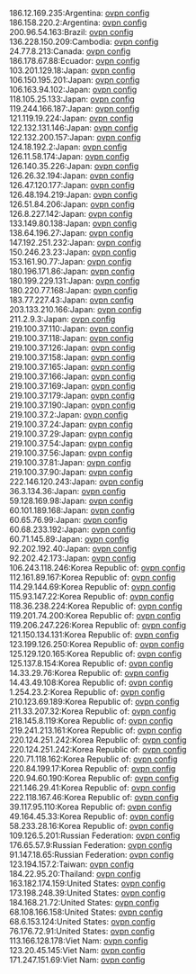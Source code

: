 186.12.169.235:Argentina: [ovpn config](vpn/186_12_169_235.ovpn)  
186.158.220.2:Argentina: [ovpn config](vpn/186_158_220_2.ovpn)  
200.96.54.163:Brazil: [ovpn config](vpn/200_96_54_163.ovpn)  
136.228.150.209:Cambodia: [ovpn config](vpn/136_228_150_209.ovpn)  
24.77.8.213:Canada: [ovpn config](vpn/24_77_8_213.ovpn)  
186.178.67.88:Ecuador: [ovpn config](vpn/186_178_67_88.ovpn)  
103.201.129.18:Japan: [ovpn config](vpn/103_201_129_18.ovpn)  
106.150.195.201:Japan: [ovpn config](vpn/106_150_195_201.ovpn)  
106.163.94.102:Japan: [ovpn config](vpn/106_163_94_102.ovpn)  
118.105.25.133:Japan: [ovpn config](vpn/118_105_25_133.ovpn)  
119.244.166.187:Japan: [ovpn config](vpn/119_244_166_187.ovpn)  
121.119.19.224:Japan: [ovpn config](vpn/121_119_19_224.ovpn)  
122.132.131.146:Japan: [ovpn config](vpn/122_132_131_146.ovpn)  
122.132.200.157:Japan: [ovpn config](vpn/122_132_200_157.ovpn)  
124.18.192.2:Japan: [ovpn config](vpn/124_18_192_2.ovpn)  
126.11.58.174:Japan: [ovpn config](vpn/126_11_58_174.ovpn)  
126.140.35.226:Japan: [ovpn config](vpn/126_140_35_226.ovpn)  
126.26.32.194:Japan: [ovpn config](vpn/126_26_32_194.ovpn)  
126.47.120.177:Japan: [ovpn config](vpn/126_47_120_177.ovpn)  
126.48.194.219:Japan: [ovpn config](vpn/126_48_194_219.ovpn)  
126.51.84.206:Japan: [ovpn config](vpn/126_51_84_206.ovpn)  
126.8.227.142:Japan: [ovpn config](vpn/126_8_227_142.ovpn)  
133.149.80.138:Japan: [ovpn config](vpn/133_149_80_138.ovpn)  
138.64.196.27:Japan: [ovpn config](vpn/138_64_196_27.ovpn)  
147.192.251.232:Japan: [ovpn config](vpn/147_192_251_232.ovpn)  
150.246.23.23:Japan: [ovpn config](vpn/150_246_23_23.ovpn)  
153.161.90.77:Japan: [ovpn config](vpn/153_161_90_77.ovpn)  
180.196.171.86:Japan: [ovpn config](vpn/180_196_171_86.ovpn)  
180.199.229.131:Japan: [ovpn config](vpn/180_199_229_131.ovpn)  
180.220.77.168:Japan: [ovpn config](vpn/180_220_77_168.ovpn)  
183.77.227.43:Japan: [ovpn config](vpn/183_77_227_43.ovpn)  
203.133.210.166:Japan: [ovpn config](vpn/203_133_210_166.ovpn)  
211.2.9.3:Japan: [ovpn config](vpn/211_2_9_3.ovpn)  
219.100.37.110:Japan: [ovpn config](vpn/219_100_37_110.ovpn)  
219.100.37.118:Japan: [ovpn config](vpn/219_100_37_118.ovpn)  
219.100.37.126:Japan: [ovpn config](vpn/219_100_37_126.ovpn)  
219.100.37.158:Japan: [ovpn config](vpn/219_100_37_158.ovpn)  
219.100.37.165:Japan: [ovpn config](vpn/219_100_37_165.ovpn)  
219.100.37.166:Japan: [ovpn config](vpn/219_100_37_166.ovpn)  
219.100.37.169:Japan: [ovpn config](vpn/219_100_37_169.ovpn)  
219.100.37.179:Japan: [ovpn config](vpn/219_100_37_179.ovpn)  
219.100.37.190:Japan: [ovpn config](vpn/219_100_37_190.ovpn)  
219.100.37.2:Japan: [ovpn config](vpn/219_100_37_2.ovpn)  
219.100.37.24:Japan: [ovpn config](vpn/219_100_37_24.ovpn)  
219.100.37.29:Japan: [ovpn config](vpn/219_100_37_29.ovpn)  
219.100.37.54:Japan: [ovpn config](vpn/219_100_37_54.ovpn)  
219.100.37.56:Japan: [ovpn config](vpn/219_100_37_56.ovpn)  
219.100.37.81:Japan: [ovpn config](vpn/219_100_37_81.ovpn)  
219.100.37.90:Japan: [ovpn config](vpn/219_100_37_90.ovpn)  
222.146.120.243:Japan: [ovpn config](vpn/222_146_120_243.ovpn)  
36.3.134.36:Japan: [ovpn config](vpn/36_3_134_36.ovpn)  
59.128.169.98:Japan: [ovpn config](vpn/59_128_169_98.ovpn)  
60.101.189.168:Japan: [ovpn config](vpn/60_101_189_168.ovpn)  
60.65.76.99:Japan: [ovpn config](vpn/60_65_76_99.ovpn)  
60.68.233.192:Japan: [ovpn config](vpn/60_68_233_192.ovpn)  
60.71.145.89:Japan: [ovpn config](vpn/60_71_145_89.ovpn)  
92.202.192.40:Japan: [ovpn config](vpn/92_202_192_40.ovpn)  
92.202.42.173:Japan: [ovpn config](vpn/92_202_42_173.ovpn)  
106.243.118.246:Korea Republic of: [ovpn config](vpn/106_243_118_246.ovpn)  
112.161.89.167:Korea Republic of: [ovpn config](vpn/112_161_89_167.ovpn)  
114.29.144.69:Korea Republic of: [ovpn config](vpn/114_29_144_69.ovpn)  
115.93.147.22:Korea Republic of: [ovpn config](vpn/115_93_147_22.ovpn)  
118.36.238.224:Korea Republic of: [ovpn config](vpn/118_36_238_224.ovpn)  
119.201.74.200:Korea Republic of: [ovpn config](vpn/119_201_74_200.ovpn)  
119.206.247.226:Korea Republic of: [ovpn config](vpn/119_206_247_226.ovpn)  
121.150.134.131:Korea Republic of: [ovpn config](vpn/121_150_134_131.ovpn)  
123.199.126.250:Korea Republic of: [ovpn config](vpn/123_199_126_250.ovpn)  
125.129.120.165:Korea Republic of: [ovpn config](vpn/125_129_120_165.ovpn)  
125.137.8.154:Korea Republic of: [ovpn config](vpn/125_137_8_154.ovpn)  
14.33.29.76:Korea Republic of: [ovpn config](vpn/14_33_29_76.ovpn)  
14.43.49.108:Korea Republic of: [ovpn config](vpn/14_43_49_108.ovpn)  
1.254.23.2:Korea Republic of: [ovpn config](vpn/1_254_23_2.ovpn)  
210.123.69.189:Korea Republic of: [ovpn config](vpn/210_123_69_189.ovpn)  
211.33.207.32:Korea Republic of: [ovpn config](vpn/211_33_207_32.ovpn)  
218.145.8.119:Korea Republic of: [ovpn config](vpn/218_145_8_119.ovpn)  
219.241.213.161:Korea Republic of: [ovpn config](vpn/219_241_213_161.ovpn)  
220.124.251.242:Korea Republic of: [ovpn config](vpn/220_124_251_242.ovpn)  
220.124.251.242:Korea Republic of: [ovpn config](vpn/220_124_251_242.ovpn)  
220.71.118.162:Korea Republic of: [ovpn config](vpn/220_71_118_162.ovpn)  
220.84.199.17:Korea Republic of: [ovpn config](vpn/220_84_199_17.ovpn)  
220.94.60.190:Korea Republic of: [ovpn config](vpn/220_94_60_190.ovpn)  
221.146.29.41:Korea Republic of: [ovpn config](vpn/221_146_29_41.ovpn)  
222.118.167.46:Korea Republic of: [ovpn config](vpn/222_118_167_46.ovpn)  
39.117.95.110:Korea Republic of: [ovpn config](vpn/39_117_95_110.ovpn)  
49.164.45.33:Korea Republic of: [ovpn config](vpn/49_164_45_33.ovpn)  
58.233.28.16:Korea Republic of: [ovpn config](vpn/58_233_28_16.ovpn)  
109.126.5.201:Russian Federation: [ovpn config](vpn/109_126_5_201.ovpn)  
176.65.57.9:Russian Federation: [ovpn config](vpn/176_65_57_9.ovpn)  
91.147.18.65:Russian Federation: [ovpn config](vpn/91_147_18_65.ovpn)  
123.194.157.2:Taiwan: [ovpn config](vpn/123_194_157_2.ovpn)  
184.22.95.20:Thailand: [ovpn config](vpn/184_22_95_20.ovpn)  
163.182.174.159:United States: [ovpn config](vpn/163_182_174_159.ovpn)  
173.198.248.39:United States: [ovpn config](vpn/173_198_248_39.ovpn)  
184.168.21.72:United States: [ovpn config](vpn/184_168_21_72.ovpn)  
68.108.166.158:United States: [ovpn config](vpn/68_108_166_158.ovpn)  
68.6.153.124:United States: [ovpn config](vpn/68_6_153_124.ovpn)  
76.176.72.91:United States: [ovpn config](vpn/76_176_72_91.ovpn)  
113.166.128.178:Viet Nam: [ovpn config](vpn/113_166_128_178.ovpn)  
123.20.45.145:Viet Nam: [ovpn config](vpn/123_20_45_145.ovpn)  
171.247.151.69:Viet Nam: [ovpn config](vpn/171_247_151_69.ovpn)  
